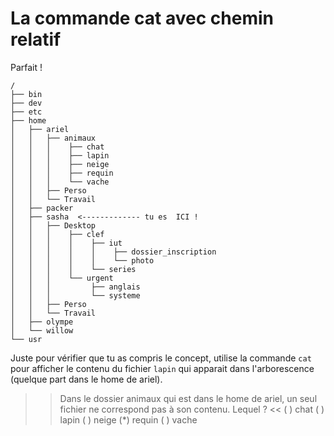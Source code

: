 # La commande cat avec chemin relatif

Parfait !

```
/
├── bin
├── dev
├── etc
├── home
│   ├── ariel
│   │   ├── animaux
│   │   │    ├── chat
│   │   │    ├── lapin
│   │   │    ├── neige
│   │   │    ├── requin
│   │   │    └── vache
│   │   ├── Perso
│   │   └── Travail 
│   ├── packer
│   ├── sasha  <------------- tu es  ICI !
│   │   ├── Desktop 
│   │   │    ├── clef
│   │   │    │    ├── iut
│   │   │    │    │    ├── dossier_inscription
│   │   │    │    │    └── photo 
│   │   │    │    └── series 
│   │   │    └── urgent
│   │   │         ├── anglais
│   │   │         └── systeme 
│   │   ├── Perso
│   │   └── Travail 
│   ├── olympe
│   └── willow
└── usr
``` 

Juste pour vérifier que tu as compris le concept, utilise la commande `cat` pour afficher le contenu du fichier `lapin` qui apparait dans l'arborescence (quelque part dans le home de ariel).

>> Dans le dossier animaux qui est dans le home de ariel, un seul fichier ne correspond pas à son contenu. Lequel ? <<
( ) chat
( ) lapin
( ) neige
(*) requin
( ) vache


